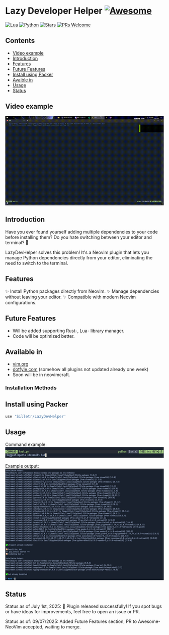 # Lazy Developer Helper [![Awesome](https://awesome.re/badge.svg)](https://awesome.re)

[![Lua](https://img.shields.io/badge/Lua-5.4.8-purple.svg?logo=lua&logoColor=white)](https://www.lua.org/)
[![Python](https://img.shields.io/badge/python-3.10+-blue)](https://www.python.org)
[![Stars](https://img.shields.io/github/stars/Silletr/LazyDevHelper?style=flat-square&color=yellow)](https://github.com/Silletr/LazyDevHelper/stargazers)
[![PRs Welcome](https://img.shields.io/badge/PRs-welcome-brightgreen.svg?style=flat-square)](https://github.com/Silletr/LazyDevHelper/pulls)

## Contents
<!-- toc -->
- [Video example](#video-example)
- [Introduction](#introduction)
- [Features](#features)
- [Future Features](#future-features)
- [Install using Packer](#install-using-packer)
- [Avaible in](#available-in)
- [Usage](#usage)
- [Status](#status)
<!-- tocstop -->

## Video example
![Video example of commands](https://github.com/Silletr/LazyDevHelper/blob/05be3ec2aac191741eb6ba27b89d761317eaefa8/images/video_example.gif)
## Introduction

Have you ever found yourself adding multiple dependencies to your code before installing them? Do you hate switching between your editor and terminal? 🤔

LazyDevHelper solves this problem! It's a Neovim plugin that lets you manage Python dependencies directly from your editor, eliminating the need to switch to the terminal.

## Features

✨ Install Python packages directly from Neovim.
✨ Manage dependencies without leaving your editor.
✨ Compatible with modern Neovim configurations.

## Future Features
- Will be added supporting Rust-, Lua- library manager.
- Code will be optimized better.
  
## Available in
- [vim.org](https://www.vim.org/scripts/script.php?script_id=6156)
- [dotfyle.com](https://dotfyle.com/plugins/Silletr/LazyDevHelper) (somehow all plugins not updated already one week)
- Soon will be in neovimcraft.

### Installation Methods
## Install using Packer
```lua
use 'Silletr/LazyDevHelper'
```
## Usage
Command example:
![Command Example](https://raw.githubusercontent.com/Silletr/LazyDevHelper/main/images/command_example.png)

Example output:
![Installation Output](https://raw.githubusercontent.com/Silletr/LazyDevHelper/main/images/output_example.png)

## Status

Status as of July 1st, 2025:
🎉 Plugin released successfully!
If you spot bugs or have ideas for improvements, feel free to open an issue or PR.

Status as of: 09/07/2025:
Added Future Features section, PR to Awesome-NeoVim accepted, waiting to merge.

